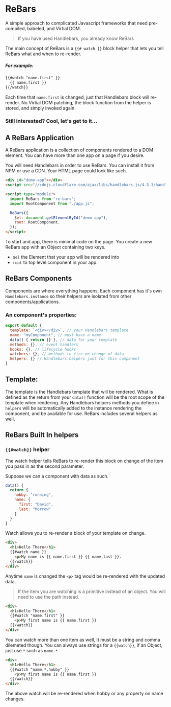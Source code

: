 # ReBars
A simple approach to complicated Javascript frameworks that need pre-compiled, babeled, and Virtial DOM.

> If you have used Handlebars, you already know ReBars

The main concept of ReBars is a `{{# watch }}` block helper that lets you tell ReBars what and when to re-render.

##### For example:

```html
{{#watch "name.first" }}
  {{ name.first }}
{{/watch}}
```

Each time that `name.first` is changed, just that Handlebars block will re-render. No Virtial DOM patching, the block function from the helper is stored, and simply invoked again.

### Still interested? Cool, let's get to it...

## A ReBars Application

A ReBars application is a collection of components rendered to a DOM element. You can have more than one app on a page if you desire.

You will need Handlebars in order to use ReBars. You can install it from NPM or use a CDN.
Your HTML page could look like such.

```html
<div id="demo-app"></div>
<script src="//cdnjs.cloudflare.com/ajax/libs/handlebars.js/4.5.3/handlebars.min.js"></script>

<script type="module">
  import ReBars from "re-bars";
  import RootComponent from "./app.js";

  ReBars({
    $el: document.getElementById("demo-app"),
    root: RootComponent,
  });
</script>
```

To start and app, there is minimal code on the page. You create a new ReBars app with an Object containing two keys.

- `$el` the Element that your app will be rendered into
- `root` to top level component in your app.

## ReBars Components

Components are where everything happens. Each component has it's own `Handlebars.instance` so their helpers are isolated from other components/applications.

### An component's properties:
```javascript
export default {
  template: `<div></div>`, // your Handlebars template
  name: "myComponent", // must have a name
  data() { return {} }, // data for your template
  methods: {}, // event handlers
  hooks: {}, // lifecycle hooks
  watchers: {}, // methods to fire on change of data
  helpers: {} // Handlebars helpers just for this component
}
```

## Template:

The template is the Handlebars template that will be rendered. What is defined as the return from your `data()` function will be the root scope of the template when rendering. Any Handlebars helpers methods you define in `helpers` will be automatically added to the instance rendering the component, and be available for use. ReBars includes several helpers as well.

## ReBars Built In helpers

### `{{#watch}}` helper

The watch helper tells ReBars to re-render this block on change of the item you pass in as the second parameter.

Suppose we can a component with data as such.

```javascript
data() {
  return {
    hobby: "running",
    name: {
      first: "David",
      last: "Morrow"
    }
  }
}
```

Watch allows you to re-render a block of your template on change.

```html
<div>
  <h1>Hello There</h1>
  {{#watch name }}
    <p>My name is {{ name.first }} {{ name.last }}.
  {{/watch}}
</div>
```

Anytime `name` is changed the `<p>` tag would be re-rendered with the updated data.

> If the item you are watching is a primitive instead of an object. You will need to use the path instead.

```html
<div>
  <h1>Hello There</h1>
  {{#watch "name.first" }}
    <p>My first name is {{ name.first }}
  {{/watch}}
</div>
```

You can watch more than one item as well, It must be a string and comma dilemeted though. You can always use strings for a `{{watch}}`, if an Object,
just use `*` such as `name.*`

```html
<div>
  <h1>Hello There</h1>
  {{#watch "name.*,hobby" }}
    <p>My first name is {{ name.first }}
  {{/watch}}
</div>
```

The above watch will be re-rendered when hobby or any property on name changes.

